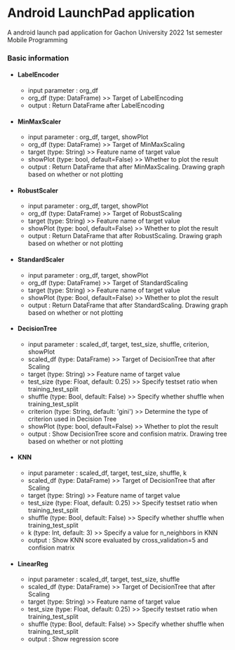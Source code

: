 # Android LaunchPad application
A android launch pad application for Gachon University 2022 1st semester Mobile Programming 

### Basic information

* #### LabelEncoder
  * input parameter : org_df
   * org_df (type: DataFrame) >> Target of LabelEncoding
  * output : Return DataFrame after LabelEncoding

* #### MinMaxScaler

  * input parameter : org_df, target, showPlot
   * org_df (type: DataFrame) >> Target of MinMaxScaling
   * target (type: String) >> Feature name of target value
   * showPlot (type: bool, default=False) >> Whether to plot the result
  * output : Return DataFrame that after MinMaxScaling. Drawing graph based on whether or not plotting

* #### RobustScaler

  * input parameter : org_df, target, showPlot
   * org_df (type: DataFrame) >> Target of RobustScaling
   * target (type: String) >> Feature name of target value
   * showPlot (type: bool, default=False) >> Whether to plot the result
  * output : Return DataFrame that after RobustScaling. Drawing graph based on whether or not plotting

* #### StandardScaler

  * input parameter : org_df, target, showPlot
   * org_df (type: DataFrame) >> Target of StandardScaling
   * target (type: String) >> Feature name of target value
   * showPlot (type: Bool, default=False) >> Whether to plot the result
  * output : Return DataFrame that after StandardScaling. Drawing graph based on whether or not plotting

* #### DecisionTree

  * input parameter : scaled_df, target, test_size, shuffle, criterion, showPlot
   * scaled_df (type: DataFrame) >> Target of DecisionTree that after Scaling
   * target (type: String) >> Feature name of target value
   * test_size (type: Float, default: 0.25) >> Specify testset ratio when training_test_split
   * shuffle (type: Bool, default: False) >> Specify whether shuffle when training_test_split
   * criterion (type: String, default: 'gini') >> Determine the type of criterion used in Decision Tree
   * showPlot (type: bool, default=False) >> Whether to plot the result
  * output : Show DecisionTree score and confision matrix. Drawing tree based on whether or not plotting

* #### KNN

  * input parameter : scaled_df, target, test_size, shuffle, k
   * scaled_df (type: DataFrame) >> Target of DecisionTree that after Scaling
   * target (type: String) >> Feature name of target value
   * test_size (type: Float, default: 0.25) >> Specify testset ratio when training_test_split
   * shuffle (type: Bool, default: False) >> Specify whether shuffle when training_test_split
   * k (type: Int, default: 3) >> Specify a value for n_neighbors in KNN
  * output : Show KNN score evaluated by cross_validation=5 and confision matrix

* #### LinearReg

  * input parameter : scaled_df, target, test_size, shuffle
   * scaled_df (type: DataFrame) >> Target of DecisionTree that after Scaling
   * target (type: String) >> Feature name of target value
   * test_size (type: Float, default: 0.25) >> Specify testset ratio when training_test_split
   * shuffle (type: Bool, default: False) >> Specify whether shuffle when training_test_split
  * output : Show regression score
